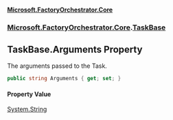 #### [Microsoft.FactoryOrchestrator.Core](./Microsoft-FactoryOrchestrator-Core.md 'Microsoft.FactoryOrchestrator.Core')
### [Microsoft.FactoryOrchestrator.Core](./Microsoft-FactoryOrchestrator-Core.md 'Microsoft.FactoryOrchestrator.Core').[TaskBase](./Microsoft-FactoryOrchestrator-Core-TaskBase.md 'Microsoft.FactoryOrchestrator.Core.TaskBase')
## TaskBase.Arguments Property
The arguments passed to the Task.  
```csharp
public string Arguments { get; set; }
```
#### Property Value
[System.String](https://docs.microsoft.com/en-us/dotnet/api/System.String 'System.String')  
